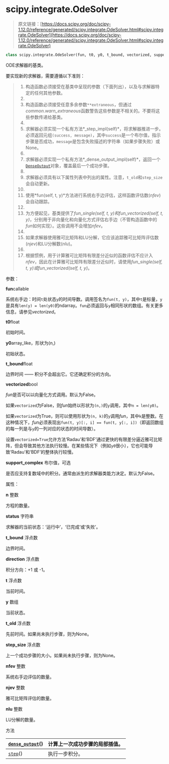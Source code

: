 # scipy.integrate.OdeSolver

> 原文链接：[https://docs.scipy.org/doc/scipy-1.12.0/reference/generated/scipy.integrate.OdeSolver.html#scipy.integrate.OdeSolver](https://docs.scipy.org/doc/scipy-1.12.0/reference/generated/scipy.integrate.OdeSolver.html#scipy.integrate.OdeSolver)

```py
class scipy.integrate.OdeSolver(fun, t0, y0, t_bound, vectorized, support_complex=False)
```

ODE求解器的基类。

要实现新的求解器，需要遵循以下准则：

> 1.  构造函数必须接受在基类中呈现的参数（下面列出），以及与求解器特定的任何其他参数。
> 1.  
> 1.  构造函数必须接受任意多余参数`**extraneous`，但通过*common.warn_extraneous*函数警告这些参数是不相关的。不要将这些参数传递给基类。
> 1.  
> 1.  求解器必须实现一个私有方法*_step_impl(self)*，将求解器推进一步。必须返回元组`(success, message)`，其中`success`是一个布尔值，指示步骤是否成功，`message`是包含失败描述的字符串（如果步骤失败）或None。
> 1.  
> 1.  求解器必须实现一个私有方法*_dense_output_impl(self)*，返回一个[`DenseOutput`](https://docs.scipy.org/doc/scipy-1.12.0/reference/generated/scipy.integrate.DenseOutput.html#scipy.integrate.DenseOutput "scipy.integrate.DenseOutput")对象，覆盖最后一个成功步骤。
> 1.  
> 1.  求解器必须具有以下属性列表中列出的属性。注意，`t_old`和`step_size`会自动更新。
> 1.  
> 1.  使用*fun(self, t, y)*方法进行系统右手边评估，这样函数评估数(*nfev*)会自动跟踪。
> 1.  
> 1.  为方便起见，基类提供了*fun_single(self, t, y)*和*fun_vectorized(self, t, y)*，分别用于非向量化和向量化方式评估右手边（不管构造函数中的*fun*如何实现）。这些调用不会增加*nfev*。
> 1.  
> 1.  如果求解器使用雅可比矩阵和LU分解，它应该追踪雅可比矩阵评估数(*njev*)和LU分解数(*nlu*)。
> 1.  
> 1.  根据惯例，用于计算雅可比矩阵有限差分近似的函数评估不应计入*nfev*，因此在计算雅可比矩阵有限差分近似时，请使用*fun_single(self, t, y)*或*fun_vectorized(self, t, y)*。

参数：

**fun**callable

系统右手边：时间`t`处状态`y`的时间导数。调用签名为`fun(t, y)`，其中`t`是标量，`y`是具有`len(y) = len(y0)`的ndarray。`fun`必须返回与`y`相同形状的数组。有关更多信息，请参见*vectorized*。

**t0**float

初始时间。

**y0**array_like，形状为(n,)

初始状态。

**t_bound**float

边界时间 —— 积分不会超出它。它还确定积分的方向。

**vectorized**bool

*fun*是否可以以向量化方式调用。默认为False。

如果`vectorized`为False，则*fun*始终以形状为`(n,)`的`y`调用，其中`n = len(y0)`。

如果`vectorized`为True，则可以使用形状为`(n, k)`的`y`调用*fun*，其中`k`是整数。在这种情况下，*fun*必须表现出`fun(t, y)[:, i] == fun(t, y[:, i])`（即返回数组的每一列是与`y`的一列对应的状态的时间导数）。

设置`vectorized=True`允许方法‘Radau’和‘BDF’通过更快的有限差分逼近雅可比矩阵，但会导致其他方法执行较慢。在某些情况下（例如`y0`很小），它也可能导致‘Radau’和‘BDF’的整体执行较慢。

**support_complex** 布尔值，可选

是否应支持复数域中的积分。通常由派生的求解器类能力决定。默认为False。

属性：

**n** 整数

方程的数量。

**status** 字符串

求解器的当前状态：‘运行中’，‘已完成’或‘失败’。

**t_bound** 浮点数

边界时间。

**direction** 浮点数

积分方向：+1 或 -1。

**t** 浮点数

当前时间。

**y** 数组

当前状态。

**t_old** 浮点数

先前时间。如果尚未执行步骤，则为None。

**step_size** 浮点数

上一个成功步骤的大小。如果尚未执行步骤，则为None。

**nfev** 整数

系统右手边评估的数量。

**njev** 整数

雅可比矩阵评估的数量。

**nlu** 整数

LU分解的数量。

方法

| [`dense_output`](https://docs.scipy.org/doc/scipy/reference/generated/scipy.integrate.OdeSolver.dense_output.html#scipy.integrate.OdeSolver.dense_output "scipy.integrate.OdeSolver.dense_output")() | 计算上一次成功步骤的局部插值。 |
| --- | --- |
| [`step`](https://docs.scipy.org/doc/scipy/reference/generated/scipy.integrate.OdeSolver.step.html#scipy.integrate.OdeSolver.step "scipy.integrate.OdeSolver.step")() | 执行一步积分。 |
